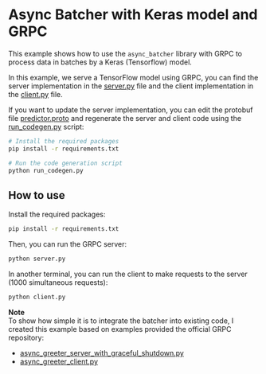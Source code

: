 # Async Batcher with Keras model and GRPC

This example shows how to use the `async_batcher` library with GRPC to process data
in batches by a Keras (Tensorflow) model.

In this example, we serve a TensorFlow model using GRPC, you can find the server implementation in the
[server.py](server.py) file and the client implementation in the [client.py](client.py) file.

If you want to update the server implementation, you can edit the protobuf file
[predictor.proto](protos/predictor.proto) and regenerate the server and client code using the
[run_codegen.py](run_codegen.py) script:
```bash
# Install the required packages
pip install -r requirements.txt

# Run the code generation script
python run_codegen.py
```

## How to use
Install the required packages:
```bash
pip install -r requirements.txt
```
Then, you can run the GRPC server:
```bash
python server.py
```
In another terminal, you can run the client to make requests to the server (1000 simultaneous requests):
```bash
python client.py
```

**Note**  
To show how simple it is to integrate the batcher into existing code, I created this example based on examples
provided the official GRPC repository:
- [async_greeter_server_with_graceful_shutdown.py](https://github.com/grpc/grpc/blob/master/examples/python/helloworld/async_greeter_server_with_graceful_shutdown.py)
- [async_greeter_client.py](https://github.com/grpc/grpc/blob/master/examples/python/helloworld/async_greeter_client.py)
